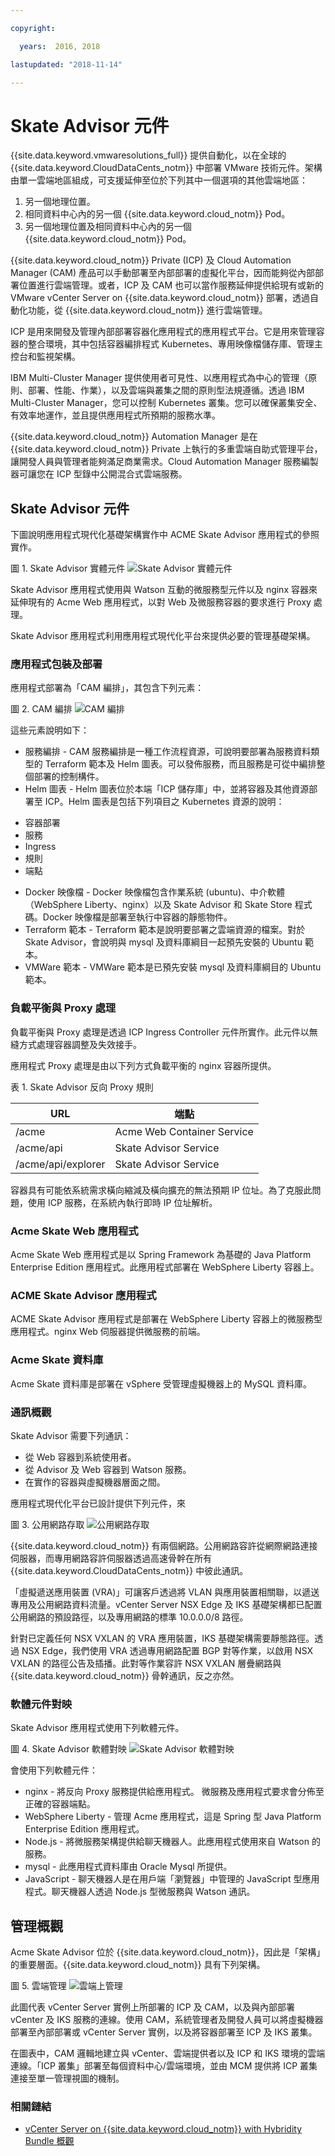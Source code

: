 ```yaml
---

copyright:

  years:  2016, 2018

lastupdated: "2018-11-14"

---
```


# Skate Advisor 元件

{{site.data.keyword.vmwaresolutions_full}} 提供自動化，以在全球的 {{site.data.keyword.CloudDataCents_notm}} 中部署 VMware 技術元件。架構由單一雲端地區組成，可支援延伸至位於下列其中一個選項的其他雲端地區：

1. 另一個地理位置。
2. 相同資料中心內的另一個 {{site.data.keyword.cloud_notm}} Pod。
3. 另一個地理位置及相同資料中心內的另一個 {{site.data.keyword.cloud_notm}} Pod。

{{site.data.keyword.cloud_notm}} Private (ICP) 及 Cloud Automation Manager (CAM) 產品可以手動部署至內部部署的虛擬化平台，因而能夠從內部部署位置進行雲端管理。或者，ICP 及 CAM 也可以當作服務延伸提供給現有或新的 VMware vCenter Server on {{site.data.keyword.cloud_notm}} 部署，透過自動化功能，從 {{site.data.keyword.cloud_notm}} 進行雲端管理。

ICP 是用來開發及管理內部部署容器化應用程式的應用程式平台。它是用來管理容器的整合環境，其中包括容器編排程式 Kubernetes、專用映像檔儲存庫、管理主控台和監視架構。

IBM Multi-Cluster Manager 提供使用者可見性、以應用程式為中心的管理（原則、部署、性能、作業），以及雲端與叢集之間的原則型法規遵循。透過 IBM Multi-Cluster Manager，您可以控制 Kubernetes 叢集。您可以確保叢集安全、有效率地運作，並且提供應用程式所預期的服務水準。

{{site.data.keyword.cloud_notm}} Automation Manager 是在 {{site.data.keyword.cloud_notm}} Private 上執行的多重雲端自助式管理平台，讓開發人員與管理者能夠滿足商業需求。Cloud Automation Manager 服務編製器可讓您在 ICP 型錄中公開混合式雲端服務。

## Skate Advisor 元件

下圖說明應用程式現代化基礎架構實作中 ACME Skate Advisor 應用程式的參照實作。

圖 1. Skate Advisor 實體元件
![Skate Advisor 實體元件](vcscar-physical.svg)

Skate Advisor 應用程式使用與 Watson 互動的微服務型元件以及 nginx 容器來延伸現有的 Acme Web 應用程式，以對 Web 及微服務容器的要求進行 Proxy 處理。

Skate Advisor 應用程式利用應用程式現代化平台來提供必要的管理基礎架構。

### 應用程式包裝及部署

應用程式部署為「CAM 編排」，其包含下列元素：

圖 2. CAM 編排
![CAM 編排](vcscar-cam.svg)

這些元素說明如下：
* 服務編排 - CAM 服務編排是一種工作流程資源，可說明要部署為服務資料類型的 Terraform 範本及 Helm 圖表。可以發佈服務，而且服務是可從中編排整個部署的控制構件。
* Helm 圖表 - Helm 圖表位於本端「ICP 儲存庫」中，並將容器及其他資源部署至 ICP。Helm 圖表是包括下列項目之 Kubernetes 資源的說明：
 - 容器部署
 - 服務
 - Ingress
 - 規則
 - 端點

* Docker 映像檔 - Docker 映像檔包含作業系統 (ubuntu)、中介軟體（WebSphere Liberty、nginx）以及 Skate Advisor 和 Skate Store 程式碼。Docker 映像檔是部署至執行中容器的靜態物件。
* Terraform 範本 - Terraform 範本是說明要部署之雲端資源的檔案。對於 Skate Advisor，會說明與 mysql 及資料庫綱目一起預先安裝的 Ubuntu 範本。
* VMWare 範本 - VMWare 範本是已預先安裝 mysql 及資料庫綱目的 Ubuntu 範本。

### 負載平衡與 Proxy 處理

負載平衡與 Proxy 處理是透過 ICP Ingress Controller 元件所實作。此元件以無縫方式處理容器調整及失效接手。

應用程式 Proxy 處理是由以下列方式負載平衡的 nginx 容器所提供。

表 1. Skate Advisor 反向 Proxy 規則

URL	|端點
---|---
/acme	|Acme Web Container Service
/acme/api	|Skate Advisor Service
/acme/api/explorer	|Skate Advisor Service

容器具有可能依系統需求橫向縮減及橫向擴充的無法預期 IP 位址。為了克服此問題，使用 ICP 服務，在系統內執行即時 IP 位址解析。

### Acme Skate Web 應用程式
Acme Skate Web 應用程式是以 Spring Framework 為基礎的 Java Platform Enterprise Edition 應用程式。此應用程式部署在 WebSphere Liberty 容器上。

### ACME Skate Advisor 應用程式
ACME Skate Advisor 應用程式是部署在 WebSphere Liberty 容器上的微服務型應用程式。nginx Web 伺服器提供微服務的前端。

### Acme Skate 資料庫
Acme Skate 資料庫是部署在 vSphere 受管理虛擬機器上的 MySQL 資料庫。

### 通訊概觀
Skate Advisor 需要下列通訊：
-	從 Web 容器到系統使用者。
-	從 Advisor 及 Web 容器到 Watson 服務。
-	在實作的容器與虛擬機器層面之間。

應用程式現代化平台已設計提供下列元件，來

圖 3. 公用網路存取
![公用網路存取](vcscar-network.svg)

{{site.data.keyword.cloud_notm}} 有兩個網路。公用網路容許從網際網路連接伺服器，而專用網路容許伺服器透過高速骨幹在所有 {{site.data.keyword.CloudDataCents_notm}} 中彼此通訊。

「虛擬遞送應用裝置 (VRA)」可讓客戶透過將 VLAN 與應用裝置相關聯，以遞送專用及公用網路資料流量。vCenter Server NSX Edge 及 IKS 基礎架構都已配置公用網路的預設路徑，以及專用網路的標準 10.0.0.0/8 路徑。

針對已定義任何 NSX VXLAN 的 VRA 應用裝置，IKS 基礎架構需要靜態路徑。透過 NSX Edge，我們使用 VRA 透過專用網路配置 BGP 對等作業，以啟用 NSX VXLAN 的路徑公告及插播。此對等作業容許 NSX VXLAN 層疊網路與 {{site.data.keyword.cloud_notm}} 骨幹通訊，反之亦然。

### 軟體元件對映

Skate Advisor 應用程式使用下列軟體元件。

圖 4. Skate Advisor 軟體對映
![Skate Advisor 軟體對映](vcscar-sw-mapping.svg)

會使用下列軟體元件：

* nginx	- 將反向 Proxy 服務提供給應用程式。
微服務及應用程式要求會分佈至正確的容器端點。
* WebSphere Liberty - 管理 Acme 應用程式，這是 Spring 型 Java Platform Enterprise Edition 應用程式。
* Node.js - 將微服務架構提供給聊天機器人。此應用程式使用來自 Watson 的服務。
* mysql - 此應用程式資料庫由 Oracle Mysql 所提供。
* JavaScript - 聊天機器人是在用戶端「瀏覽器」中管理的 JavaScript 型應用程式。聊天機器人透過 Node.js 型微服務與 Watson 通訊。

## 管理概觀

Acme Skate Advisor 位於 {{site.data.keyword.cloud_notm}}，因此是「架構」的重要層面。{{site.data.keyword.cloud_notm}} 具有下列架構。

圖 5. 雲端管理
![雲端上管理](vcscar-cloud-management.svg)

此圖代表 vCenter Server 實例上所部署的 ICP 及 CAM，以及與內部部署 vCenter 及 IKS 服務的連線。使用 CAM，系統管理者及開發人員可以將虛擬機器部署至內部部署或 vCenter Server 實例，以及將容器部署至 ICP 及 IKS 叢集。

在圖表中，CAM 邏輯地建立與 vCenter、雲端提供者以及 ICP 和 IKS 環境的雲端連線。「ICP 叢集」部署至每個資料中心/雲端環境，並由 MCM 提供將 ICP 叢集連接至單一管理視圖的機制。

### 相關鏈結

* [vCenter Server on {{site.data.keyword.cloud_notm}} with Hybridity Bundle 概觀](../vcs/vcs-hybridity-intro.html)
